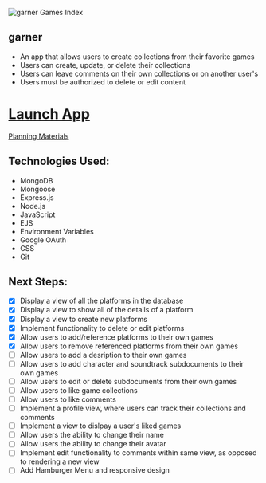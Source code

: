![garner Games Index](https://i.imgur.com/PlRsP5J.png)

<h2>garner</h2>

- An app that allows users to create collections from their favorite games
- Users can create, update, or delete their collections
- Users can leave comments on their own collections or on another user's
- Users must be authorized to delete or edit content

<h1><a href="https://garner-game-collector.fly.dev" target="_blank">Launch App</a></h1>

<a href="https://trello.com/b/NnPKf92T/game-collector-plan">Planning Materials</a>

<h2>Technologies Used:</h2>

- MongoDB
- Mongoose
- Express.js
- Node.js
- JavaScript
- EJS
- Environment Variables
- Google OAuth
- CSS
- Git

<h2>Next Steps:</h2>

- [x] Display a view of all the platforms in the database
- [x] Display a view to show all of the details of a platform
- [x] Display a view to create new platforms
- [x] Implement functionality to delete or edit platforms
- [x] Allow users to add/reference platforms to their own games
- [x] Allow users to remove referenced platforms from their own games
- [ ] Allow users to add a desription to their own games
- [ ] Allow users to add character and soundtrack subdocuments to their own games
- [ ] Allow users to edit or delete subdocuments from their own games
- [ ] Allow users to like game collections
- [ ] Allow users to like comments
- [ ] Implement a profile view, where users can track their collections and comments
- [ ] Implement a view to dislpay a user's liked games
- [ ] Allow users the ability to change their name
- [ ] Allow users the ability to change their avatar
- [ ] Implement edit functionality to comments within same view, as opposed to rendering a new view
- [ ] Add Hamburger Menu and responsive design